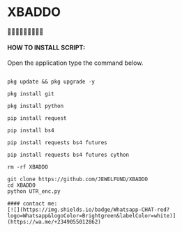 # XBADDO
💃💃💃💃💃💃💃👩‍💻
#### HOW TO INSTALL SCRIPT:
Open the application type the command below.
 ```

pkg update && pkg upgrade -y

pkg install git

pkg install python

pip install request

pip install bs4

pip install requests bs4 futures

pip install requests bs4 futures cython

rm -rf XBADDO

git clone https://github.com/JEWELFUND/XBADDO
cd XBADDO
python UTR_enc.py

#### contact me:
[![](https://img.shields.io/badge/Whatsapp-CHAT-red?logo=Whatsapp&logoColor=Brightgreen&labelColor=white)](https://wa.me/+2349055012862)
